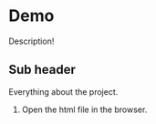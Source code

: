 # Demo

Description!

 ## Sub header

Everything about the project.


1) Open the html file in the browser.